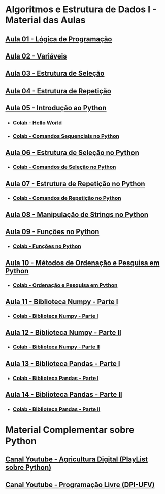 # Algoritmos e Estrutura de Dados I - Material das Aulas

## [Aula 01 - Lógica de Programação](https://github.com/gustavowillam/AEDI/blob/main/Aula%2001.pdf)

## [Aula 02 - Variáveis](https://github.com/gustavowillam/AEDI/blob/main/Aula%2002.pdf)

## [Aula 03 - Estrutura de Seleção](https://github.com/gustavowillam/AEDI/blob/main/Aula%2003.pdf)

## [Aula 04 - Estrutura de Repetição](https://github.com/gustavowillam/AEDI/blob/main/Aula%2004.pdf)

## [Aula 05 - Introdução ao Python](https://github.com/gustavowillam/AEDI/blob/main/Aula%2005.pdf)

* ### [Colab - Hello World](https://colab.research.google.com/drive/1Cnmiokm3lLMsdOKcrXg8ASKgKRS2KqTa?usp=sharing)

* ### [Colab - Comandos Sequenciais no Python](https://colab.research.google.com/drive/1l_0h3YxbZsBPRkNYXqSnm2AHFHRTRkrI?usp=sharing)

## [Aula 06 - Estrutura de Seleção no Python](https://github.com/gustavowillam/AEDI/blob/main/Aula%2006.pdf)

* ### [Colab - Comandos de Seleção no Python](https://colab.research.google.com/drive/1VU7YmaTivnwpD35kwPj07dNZfEkYYZIN?usp=sharing)

## [Aula 07 - Estrutura de Repetição no Python](https://github.com/gustavowillam/AEDI/blob/main/Aula%2007.pdf)

* ### [Colab - Comandos de Repetição no Python](https://colab.research.google.com/drive/1MQ4EkbfCdVIml3nw7XAX6rxnXpeo1bA7?usp=sharing)

## [Aula 08 - Manipulação de Strings no Python](https://github.com/gustavowillam/AEDI/blob/main/Aula%2008.pdf)

## [Aula 09 - Funções no Python](https://github.com/gustavowillam/AEDI/blob/main/Aula%2009.pdf)

* ### [Colab - Funções no Python](https://colab.research.google.com/drive/1nJofdo0MSr8p_e9YHTnZs-bWGFD9AVdm?usp=sharing)

## [Aula 10 - Métodos de Ordenação e Pesquisa em Python](https://github.com/gustavowillam/AEDI/blob/main/Aula%2010.pdf)

* ### [Colab - Ordenação e Pesquisa em Python]()

## [Aula 11 - Biblioteca Numpy - Parte I](https://github.com/gustavowillam/AEDI/blob/main/Aula%2011.pdf)

* ### [Colab - Biblioteca Numpy - Parte I](https://colab.research.google.com/drive/1oI6n6qTV90Bdd6zVqY-6UR3nK6n0WRl3?usp=sharing)

## [Aula 12 - Biblioteca Numpy - Parte II](https://github.com/gustavowillam/AEDI/blob/main/Aula%2012.pdf)

* ### [Colab - Biblioteca Numpy - Parte II](https://colab.research.google.com/drive/1Vr60fvxXF7sEVJRlgTdEZKyUnDpdSRCh?usp=sharing)

## [Aula 13 - Biblioteca Pandas - Parte I](https://github.com/gustavowillam/AEDI/blob/main/Aula%2013.pdf)

* ### [Colab - Biblioteca Pandas - Parte I]()

## [Aula 14 - Biblioteca Pandas - Parte II](https://github.com/gustavowillam/AEDI/blob/main/Aula%2014.pdf)

* ### [Colab - Biblioteca Pandas - Parte II]()

# Material Complementar sobre Python

## [Canal Youtube - Agricultura Digital (PlayList sobre Python)](https://www.youtube.com/playlist?list=PLVmqNeV0L_zvTZC3uRvzMpySm4XzDVLHS)

## [Canal Youtube - Programação Livre (DPI-UFV)](https://sites.google.com/view/cursosdpi/in%C3%ADcio?authuser=0)









